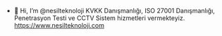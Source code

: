 - 👋 Hi, I’m @nesilteknoloji
KVKK Danışmanlığı, ISO 27001 Danışmanlığı, Penetrasyon Testi ve CCTV Sistem hizmetleri vermekteyiz.
https://www.nesilteknoloji.com
